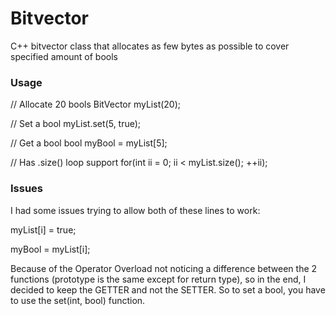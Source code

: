 # Bitvector
C++ bitvector class that allocates as few bytes as possible to cover specified amount of bools

### Usage
// Allocate 20 bools 
BitVector myList(20);

// Set a bool 
myList.set(5, true);

// Get a bool 
bool myBool = myList[5];

// Has .size() loop support 
for(int ii = 0; ii < myList.size(); ++ii);

### Issues

I had some issues trying to allow both of these lines to work:

myList[i] = true;

myBool = myList[i];

Because of the Operator Overload not noticing a difference between the 2 functions (prototype is the same except for return type), so in the end, I decided to keep the GETTER and not the SETTER. So to set a bool, you have to use the set(int, bool) function.
